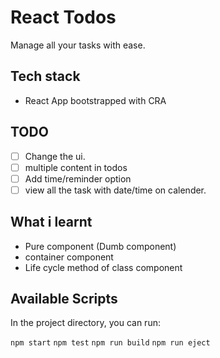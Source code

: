 # React Todos

Manage all your tasks with ease.

## Tech stack

- React App bootstrapped with CRA

## TODO

- [ ] Change the ui.
- [ ] multiple content in todos
- [ ] Add time/reminder option
- [ ] view all the task with date/time on calender.

## What i learnt

- Pure component (Dumb component)
- container component
- Life  cycle method of class component

## Available Scripts

In the project directory, you can run:

`npm start`
`npm test`
`npm run build`
`npm run eject`
